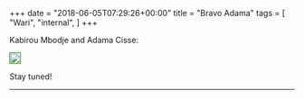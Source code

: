 +++
date = "2018-06-05T07:29:26+00:00"
title = "Bravo Adama"
tags = [
    "Wari",
    "internal",
]
+++

Kabirou Mbodje and Adama Cisse:

<div class="container" style="width:auto">
  <a target="blank" href="https://image.ibb.co/ezT9Ad/j2_0_1.jpg">
    <img src="https://image.ibb.co/ezT9Ad/j2_0_1.jpg" style="padding:1px;border:thin solid green;max-width:100%">
  </a>
</div>
<!--more-->

Stay tuned!


<hr>
